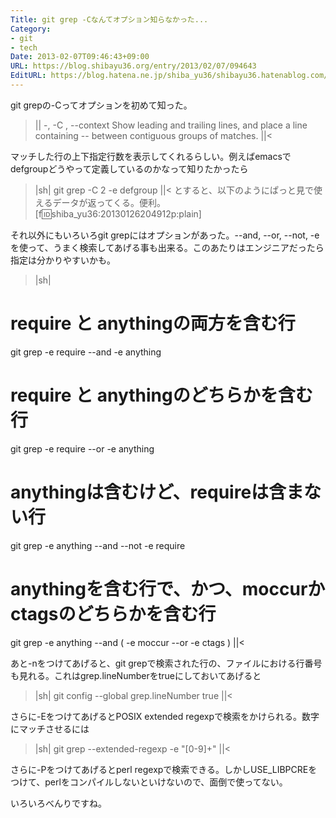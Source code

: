 ```yaml
---
Title: git grep -Cなんてオプション知らなかった...
Category:
- git
- tech
Date: 2013-02-07T09:46:43+09:00
URL: https://blog.shibayu36.org/entry/2013/02/07/094643
EditURL: https://blog.hatena.ne.jp/shiba_yu36/shibayu36.hatenablog.com/atom/entry/6435922169448230473
---
```


git grepの-Cってオプションを初めて知った。
>||
-<num>, -C <num>, --context <num>
    Show <num> leading and trailing lines, and place a line containing -- between contiguous groups of matches.
||<

マッチした行の上下指定行数を表示してくれるらしい。例えばemacsでdefgroupどうやって定義しているのかなって知りたかったら
>|sh|
git grep -C 2 -e defgroup
||<
とすると、以下のようにぱっと見で使えるデータが返ってくる。便利。
[f:id:shiba_yu36:20130126204912p:plain]


それ以外にもいろいろgit grepにはオプションがあった。--and, --or, --not, -eを使って、うまく検索してあげる事も出来る。このあたりはエンジニアだったら指定は分かりやすいかも。
>|sh|
# require と anythingの両方を含む行
git grep -e require --and -e anything

# require と anythingのどちらかを含む行
git grep -e require --or -e anything

# anythingは含むけど、requireは含まない行
git grep -e anything --and --not -e require

# anythingを含む行で、かつ、moccurかctagsのどちらかを含む行
git grep -e anything --and \( -e moccur --or -e ctags \)
||<


あと-nをつけてあげると、git grepで検索された行の、ファイルにおける行番号も見れる。これはgrep.lineNumberをtrueにしておいてあげると
>|sh|
git config --global grep.lineNumber true
||<


さらに-EをつけてあげるとPOSIX extended regexpで検索をかけられる。数字にマッチさせるには
>|sh|
git grep --extended-regexp -e "[0-9]+"
||<

さらに-Pをつけてあげるとperl regexpで検索できる。しかしUSE_LIBPCREをつけて、perlをコンパイルしないといけないので、面倒で使ってない。

いろいろべんりですね。
